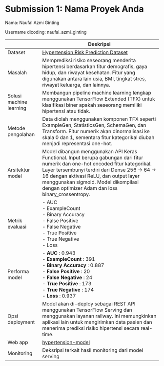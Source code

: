 # Submission 1: Nama Proyek Anda
Nama: Naufal Azmi Ginting

Username dicoding: naufal_azmi_ginting

| | Deskripsi |
| ----------- | ----------- |
| Dataset | [Hypertension Risk Prediction Dataset](https://www.kaggle.com/datasets/miadul/hypertension-risk-prediction-dataset) |
| Masalah |Memprediksi risiko seseorang menderita hipertensi berdasarkan fitur demografis, gaya hidup, dan riwayat kesehatan. Fitur yang digunakan antara lain usia, BMI, tingkat stres, riwayat keluarga, dan lainnya.  |
| Solusi machine learning | Membangun pipeline machine learning lengkap menggunakan TensorFlow Extended (TFX) untuk klasifikasi biner apakah seseorang memiliki hipertensi atau tidak.  |
| Metode pengolahan | Data diolah menggunakan komponen TFX seperti ExampleGen, StatisticsGen, SchemaGen, dan Transform. Fitur numerik akan dinormalisasi ke skala 0 dan 1, sementara fitur kategorikal diubah menjadi representasi one-hot. |
| Arsitektur model | Model dibangun menggunakan API Keras Functional. Input berupa gabungan dari fitur numerik dan one-hot encoded fitur kategorikal. Layer tersembunyi terdiri dari Dense 256 → 64 → 16 dengan aktivasi ReLU, dan output layer menggunakan sigmoid. Model dikompilasi dengan optimizer Adam dan loss binary_crossentropy. |
| Metrik evaluasi | - AUC<br>- ExampleCount<br>- Binary Accuracy<br>- False Positive<br>- False Negative<br>- True Positive<br>- True Negative<br>- Loss |
| Performa model | - **AUC** : 0.943<br>- **ExampleCount** : 391<br>- **Binary Accuracy** : 0.887<br>- **False Positive** : 20<br>- **False Negative** : 24<br>- **True Positive** : 173<br>- **True Negative** : 174<br>- **Loss** : 0.937  |
| Opsi deployment | Model akan di-deploy sebagai REST API menggunakan TensorFlow Serving dan menggunakan layanan railway. Ini memungkinkan aplikasi lain untuk mengirimkan data pasien dan menerima prediksi risiko hipertensi secara real-time. |
| Web app | [hypertension-model](https://mlops-2-production-500e.up.railway.app/v1/models/hypertension-model/metadata)|
| Monitoring | Deksripsi terkait hasil monitoring dari model serving |